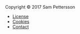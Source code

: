 Copyright &copy; 2017 Sam Pettersson

* [License](license)
* [Cookies](cookies)
* [Contact](contact)
